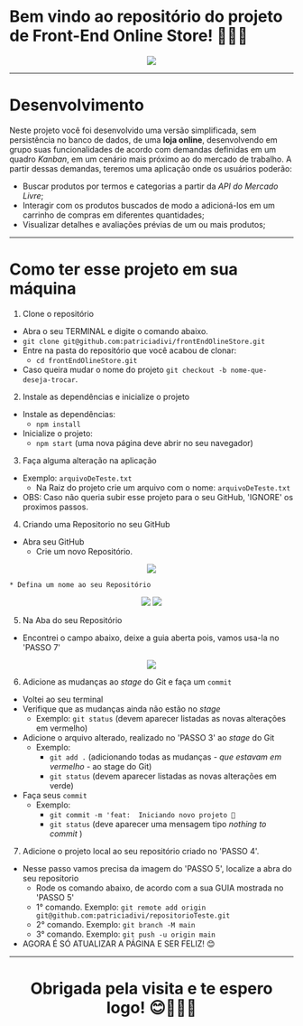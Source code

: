# Bem vindo ao repositório do projeto de Front-End Online Store! 👩🏻‍💻

  <div align="center">
    <img src="https://user-images.githubusercontent.com/38478917/189005587-7f4133e4-aec6-4193-81d2-dfb126431579.gif"/>
  </div>
  
 ---
  
# Desenvolvimento

Neste projeto você foi desenvolvido uma versão simplificada, sem persistência no banco de dados, de uma **loja online**, desenvolvendo em grupo suas funcionalidades de acordo com demandas definidas em um quadro _Kanban_, em um cenário mais próximo ao do mercado de trabalho. A partir dessas demandas, teremos uma aplicação onde os usuários poderão:
  - Buscar produtos por termos e categorias a partir da _API do Mercado Livre_;
  - Interagir com os produtos buscados de modo a adicioná-los em um carrinho de compras em diferentes quantidades;
  - Visualizar detalhes e avaliações prévias de um ou mais produtos;

---

# Como ter esse projeto em sua máquina
1. Clone o repositório
  * Abra o seu TERMINAL e digite o comando abaixo.
  * `git clone git@github.com:patriciadivi/frontEndOlineStore.git`
  * Entre na pasta do repositório que você acabou de clonar:
    * `cd frontEndOlineStore.git`
  * Caso queira mudar o nome do projeto `git checkout -b nome-que-deseja-trocar`.

2. Instale as dependências e inicialize o projeto
  * Instale as dependências:
    * `npm install`
  * Inicialize o projeto:
    * `npm start` (uma nova página deve abrir no seu navegador)

3. Faça alguma alteração na aplicação 
  * Exemplo: `arquivoDeTeste.txt`
    * Na Raiz do projeto crie um arquivo com o nome: `arquivoDeTeste.txt`
  * OBS: Caso não queria subir esse projeto para o seu GitHub, 'IGNORE' os proximos passos.
 
4. Criando uma Repositorio no seu GitHub
  * Abra seu GitHub
    * Crie um novo Repositório.
  <div align="center">
    <img src="https://user-images.githubusercontent.com/38478917/188983072-db5702fb-bb5d-4835-9338-d0a0bb981741.png"/>
  </div>
  
    * Defina um nome ao seu Repositório
   <div align="center">
    <img src="https://user-images.githubusercontent.com/38478917/188986397-3f3177d7-9d13-414b-9b2b-089c3719e771.png"/>
    <img src="https://user-images.githubusercontent.com/38478917/188987212-0ba26086-f06e-49a6-aaf9-0c7b1f9ed0c0.png"/>
   </div>


5. Na Aba do seu Repositório
  * Encontrei o campo abaixo, deixe a guia aberta pois, vamos usa-la no 'PASSO 7'
  <div align="center">
    <img src="https://user-images.githubusercontent.com/38478917/188980734-6f857914-9c4a-4597-80f4-e40a55171343.png"/>
  </div>
  

6. Adicione as mudanças ao _stage_ do Git e faça um `commit`
  * Voltei ao seu terminal
  * Verifique que as mudanças ainda não estão no _stage_
    * Exemplo: `git status` (devem aparecer listadas as novas alterações em vermelho)
  * Adicione o arquivo alterado, realizado no 'PASSO 3' ao _stage_ do Git
      * Exemplo:
        * `git add .` (adicionando todas as mudanças - _que estavam em vermelho_ - ao stage do Git)
        * `git status` (devem aparecer listadas as novas alterações em verde)
  * Faça seus `commit`
      * Exemplo:
        * `git commit -m 'feat:  Iniciando novo projeto 🚀`
        * `git status` (deve aparecer uma mensagem tipo _nothing to commit_ )

7. Adicione o projeto local ao seu repositório criado no 'PASSO 4'.
  * Nesse passo vamos precisa da imagem do 'PASSO 5', localize a abra do seu repositorio
    * Rode os comando abaixo, de acordo com a sua GUIA mostrada no 'PASSO 5'
    * 1° comando. Exemplo: `git remote add origin git@github.com:patriciadivi/repositorioTeste.git`
    * 2° comando. Exemplo: `git branch -M main`
    * 3° comando. Exemplo: `git push -u origin main`
  * AGORA É SÓ ATUALIZAR A PÁGINA E SER FELIZ! 😊

---
<div align="center">
    <h1>Obrigada pela visita e te espero logo! 😊👩🏻‍💻<h1/>
</div>
